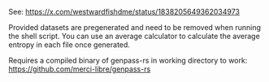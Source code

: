 See: https://x.com/westwardfishdme/status/1838205649362034973

Provided datasets are pregenerated and need to be removed when running the shell script. You can use an average calculator to calculate the average entropy in each file once generated.

Requires a compiled binary of genpass-rs in working directory to work: https://github.com/merci-libre/genpass-rs
